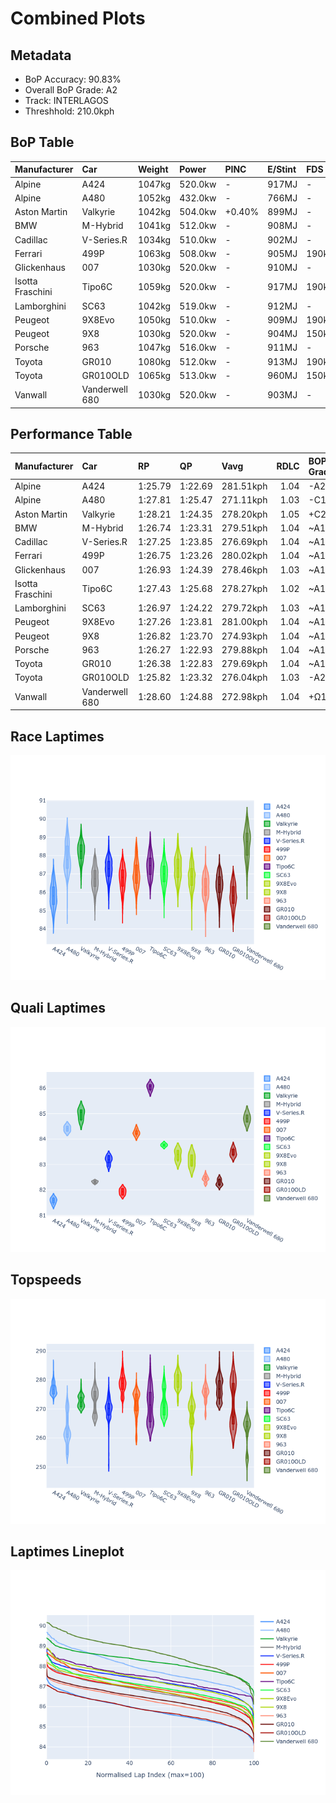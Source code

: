 # Combined Plots

## Metadata

- BoP Accuracy: 90.83%
- Overall BoP Grade: A2
- Track: INTERLAGOS
- Threshhold: 210.0kph

## BoP Table
| Manufacturer     | Car            | Weight   | Power   | PINC   | E/Stint   | FDS    |
|:-----------------|:---------------|:---------|:--------|:-------|:----------|:-------|
| Alpine           | A424           | 1047kg   | 520.0kw | -      | 917MJ     | -      |
| Alpine           | A480           | 1052kg   | 432.0kw | -      | 766MJ     | -      |
| Aston Martin     | Valkyrie       | 1042kg   | 504.0kw | +0.40% | 899MJ     | -      |
| BMW              | M-Hybrid       | 1041kg   | 512.0kw | -      | 908MJ     | -      |
| Cadillac         | V-Series.R     | 1034kg   | 510.0kw | -      | 902MJ     | -      |
| Ferrari          | 499P           | 1063kg   | 508.0kw | -      | 905MJ     | 190kph |
| Glickenhaus      | 007            | 1030kg   | 520.0kw | -      | 910MJ     | -      |
| Isotta Fraschini | Tipo6C         | 1059kg   | 520.0kw | -      | 917MJ     | 190kph |
| Lamborghini      | SC63           | 1042kg   | 519.0kw | -      | 912MJ     | -      |
| Peugeot          | 9X8Evo         | 1050kg   | 510.0kw | -      | 909MJ     | 190kph |
| Peugeot          | 9X8            | 1030kg   | 520.0kw | -      | 904MJ     | 150kph |
| Porsche          | 963            | 1047kg   | 516.0kw | -      | 911MJ     | -      |
| Toyota           | GR010          | 1080kg   | 512.0kw | -      | 913MJ     | 190kph |
| Toyota           | GR010OLD       | 1065kg   | 513.0kw | -      | 960MJ     | 150kph |
| Vanwall          | Vanderwell 680 | 1030kg   | 520.0kw | -      | 903MJ     | -      |

## Performance Table
| Manufacturer     | Car            | RP      | QP      | Vavg      |   RDLC | BOP-Grade   | Match   |
|:-----------------|:---------------|:--------|:--------|:----------|-------:|:------------|:--------|
| Alpine           | A424           | 1:25.79 | 1:22.69 | 281.51kph |   1.04 | -A2         | 91.48%  |
| Alpine           | A480           | 1:27.81 | 1:25.47 | 271.11kph |   1.03 | -C1         | 76.05%  |
| Aston Martin     | Valkyrie       | 1:28.21 | 1:24.35 | 278.20kph |   1.05 | +C2         | 72.73%  |
| BMW              | M-Hybrid       | 1:26.74 | 1:23.31 | 279.51kph |   1.04 | ~A1         | 99.96%  |
| Cadillac         | V-Series.R     | 1:27.25 | 1:23.85 | 276.69kph |   1.04 | ~A1         | 99.50%  |
| Ferrari          | 499P           | 1:26.75 | 1:23.26 | 280.02kph |   1.04 | ~A1         | 99.83%  |
| Glickenhaus      | 007            | 1:26.93 | 1:24.39 | 278.46kph |   1.03 | ~A1         | 98.45%  |
| Isotta Fraschini | Tipo6C         | 1:27.43 | 1:25.68 | 278.27kph |   1.02 | ~A1         | 96.27%  |
| Lamborghini      | SC63           | 1:26.97 | 1:24.22 | 279.72kph |   1.03 | ~A1         | 99.76%  |
| Peugeot          | 9X8Evo         | 1:27.26 | 1:23.81 | 281.00kph |   1.04 | ~A1         | 97.07%  |
| Peugeot          | 9X8            | 1:26.82 | 1:23.70 | 274.93kph |   1.04 | ~A1         | 99.96%  |
| Porsche          | 963            | 1:26.27 | 1:22.93 | 279.88kph |   1.04 | ~A1         | 98.89%  |
| Toyota           | GR010          | 1:26.38 | 1:22.83 | 279.69kph |   1.04 | ~A1         | 98.66%  |
| Toyota           | GR010OLD       | 1:25.82 | 1:23.32 | 276.04kph |   1.03 | -A2         | 91.74%  |
| Vanwall          | Vanderwell 680 | 1:28.60 | 1:24.88 | 272.98kph |   1.04 | +Ω1         | 42.11%  |

## Race Laptimes
![Race Laptimes](images/race_violin.png)

## Quali Laptimes
![Quali Laptimes](images/quali_violin.png)

## Topspeeds
![Topspeeds](images/topspeed_violin.png)

## Laptimes Lineplot
![Laptimes Lineplot](images/laptime_line.png)

